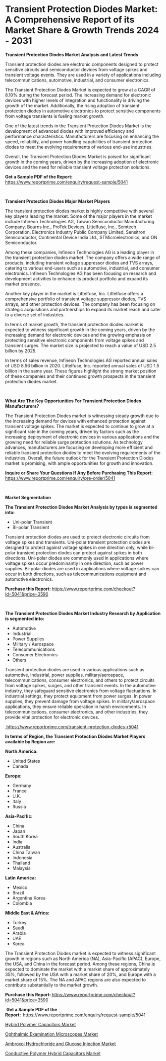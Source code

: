 <p><h1>Transient Protection Diodes Market: A Comprehensive Report of its Market Share & Growth Trends 2024 - 2031</h1></p><p><strong>Transient Protection Diodes Market Analysis and Latest Trends</strong></p>
<p><p>Transient protection diodes are electronic components designed to protect sensitive circuits and semiconductor devices from voltage spikes and transient voltage events. They are used in a variety of applications including telecommunications, automotive, industrial, and consumer electronics.</p><p>The Transient Protection Diodes Market is expected to grow at a CAGR of 8.10% during the forecast period. The increasing demand for electronic devices with higher levels of integration and functionality is driving the growth of the market. Additionally, the rising adoption of transient protection diodes in automotive electronics to protect sensitive components from voltage transients is fueling market growth.</p><p>One of the latest trends in the Transient Protection Diodes Market is the development of advanced diodes with improved efficiency and performance characteristics. Manufacturers are focusing on enhancing the speed, reliability, and power handling capabilities of transient protection diodes to meet the evolving requirements of various end-use industries.</p><p>Overall, the Transient Protection Diodes Market is poised for significant growth in the coming years, driven by the increasing adoption of electronic devices and the need for reliable transient voltage protection solutions.</p></p>
<p><strong>Get a Sample PDF of the Report:&nbsp;</strong> <a href="https://www.reportprime.com/enquiry/request-sample/5041">https://www.reportprime.com/enquiry/request-sample/5041</a></p>
<p>&nbsp;</p>
<p><strong>Transient Protection Diodes Major Market Players</strong></p>
<p><p>The transient protection diodes market is highly competitive with several key players leading the market. Some of the major players in the market include Infineon Technologies AG, Taiwan Semiconductor Manufacturing Company, Bourns Inc., ProTek Devices, Littelfuse, Inc., Semtech Corporation, Electronics Industry Public Company Limited, Sensitron Semiconductor, Continental Device India Ltd., STMicroelectronics, and ON Semiconductor.</p><p>Among these companies, Infineon Technologies AG is a leading player in the transient protection diodes market. The company offers a wide range of products, including transient voltage suppressor diodes and TVS arrays, catering to various end-users such as automotive, industrial, and consumer electronics. Infineon Technologies AG has been focusing on research and development activities to enhance its product portfolio and expand its market presence.</p><p>Another key player in the market is Littelfuse, Inc. Littelfuse offers a comprehensive portfolio of transient voltage suppressor diodes, TVS arrays, and other protection devices. The company has been focusing on strategic acquisitions and partnerships to expand its market reach and cater to a diverse set of industries.</p><p>In terms of market growth, the transient protection diodes market is expected to witness significant growth in the coming years, driven by the increasing demand for electronic devices and the growing emphasis on protecting sensitive electronic components from voltage spikes and transient surges. The market size is projected to reach a value of USD 2.5 billion by 2025.</p><p>In terms of sales revenue, Infineon Technologies AG reported annual sales of USD 8.56 billion in 2020. Littelfuse, Inc. reported annual sales of USD 1.5 billion in the same year. These figures highlight the strong market position of these companies and their continued growth prospects in the transient protection diodes market.</p></p>
<p>&nbsp;</p>
<p><strong>What Are The Key Opportunities For Transient Protection Diodes Manufacturers?</strong></p>
<p><p>The Transient Protection Diodes market is witnessing steady growth due to the increasing demand for devices with enhanced protection against transient voltage spikes. The market is expected to continue to grow at a significant rate in the coming years, driven by factors such as the increasing deployment of electronic devices in various applications and the growing need for reliable surge protection solutions. As technology advances, manufacturers are focusing on developing more efficient and reliable transient protection diodes to meet the evolving requirements of the industries. Overall, the future outlook for the Transient Protection Diodes market is promising, with ample opportunities for growth and innovation.</p></p>
<p><strong>Inquire or Share Your Questions If Any Before Purchasing This Report:</strong> <a href="https://www.reportprime.com/enquiry/pre-order/5041">https://www.reportprime.com/enquiry/pre-order/5041</a></p>
<p>&nbsp;</p>
<p><strong>Market Segmentation</strong></p>
<p><strong>The Transient Protection Diodes Market Analysis by types is segmented into:</strong></p>
<p><ul><li>Uni-polar Transient</li><li>Bi-polar Transient</li></ul></p>
<p><p>Transient protection diodes are used to protect electronic circuits from voltage spikes and transients. Uni-polar transient protection diodes are designed to protect against voltage spikes in one direction only, while bi-polar transient protection diodes can protect against spikes in both directions. Uni-polar diodes are commonly used in applications where voltage spikes occur predominantly in one direction, such as power supplies. Bi-polar diodes are used in applications where voltage spikes can occur in both directions, such as telecommunications equipment and automotive electronics.</p></p>
<p><strong>Purchase this Report:&nbsp;</strong><a href="https://www.reportprime.com/checkout?id=5041&price=3590">https://www.reportprime.com/checkout?id=5041&price=3590</a></p>
<p>&nbsp;</p>
<p><strong>The Transient Protection Diodes Market Industry Research by Application is segmented into:</strong></p>
<p><ul><li>Automotive</li><li>Industrial</li><li>Power Supplies</li><li>Military / Aerospace</li><li>Telecommunications</li><li>Consumer Electronics</li><li>Others</li></ul></p>
<p><p>Transient protection diodes are used in various applications such as automotive, industrial, power supplies, military/aerospace, telecommunications, consumer electronics, and others to protect circuits from voltage spikes, surges, and other transient events. In the automotive industry, they safeguard sensitive electronics from voltage fluctuations. In industrial settings, they protect equipment from power surges. In power supplies, they prevent damage from voltage spikes. In military/aerospace applications, they ensure reliable operation in harsh environments. In telecommunications, consumer electronics, and other industries, they provide vital protection for electronic devices.</p></p>
<p><a href="https://www.reportprime.com/transient-protection-diodes-r5041">&nbsp;https://www.reportprime.com/transient-protection-diodes-r5041</a></p>
<p><strong>In terms of Region, the Transient Protection Diodes Market Players available by Region are:</strong></p>
<p>
    <p> <strong> North America: </strong>
        <ul>
            <li>United States</li>
            <li>Canada</li>
        </ul>
        </p> 
    <p> <strong> Europe: </strong>
        <ul>
            <li>Germany</li>
            <li>France</li>
            <li>U.K.</li>
            <li>Italy</li>
            <li>Russia</li>
        </ul>
        </p> 
    <p> <strong> Asia-Pacific: </strong>
        <ul>
            <li>China</li>
            <li>Japan</li>
            <li>South Korea</li>
            <li>India</li>
            <li>Australia</li>
            <li>China Taiwan</li>
            <li>Indonesia</li>
            <li>Thailand</li>
            <li>Malaysia</li>
        </ul>
        </p> 
    <p> <strong> Latin America: </strong>
        <ul>
            <li>Mexico</li>
            <li>Brazil</li>
            <li>Argentina Korea</li>
            <li>Colombia</li>
        </ul>
        </p> 
    <p> <strong> Middle East & Africa: </strong>
        <ul>
            <li>Turkey</li>
            <li>Saudi</li>
            <li>Arabia</li>
            <li>UAE</li>
            <li>Korea</li>
        </ul>
    </p>
    </p>
<p><p>The Transient Protection Diodes market is expected to witness significant growth in regions such as North America (NA), Asia-Pacific (APAC), Europe, the USA, and China in the forecast period. Among these regions, China is expected to dominate the market with a market share of approximately 35%, followed by the USA with a market share of 20%, and Europe with a market share of 15%. The NA and APAC regions are also expected to contribute substantially to the market growth.</p></p>
<p><strong>Purchase this Report: </strong><a href="https://www.reportprime.com/checkout?id=5041&price=3590">https://www.reportprime.com/checkout?id=5041&price=3590</a></p>
<p>&nbsp;<strong>Get a Sample PDF of the Report:&nbsp;&nbsp;</strong><a href="https://www.reportprime.com/enquiry/request-sample/5041">https://www.reportprime.com/enquiry/request-sample/5041</a></p>
<p><strong></strong></p>
<p><p><a href="https://github.com/vregtldg37/Market-Research-Report-List-1/blob/main/hybrid-polymer-capacitors-market.md">Hybrid Polymer Capacitors Market</a></p><p><a href="https://issuu.com/reportprime-2/docs/ophthalmic-examination-microscopes-market-size-203">Ophthalmic Examination Microscopes Market</a></p><p><a href="https://issuu.com/reportprime-2/docs/ambroxol-hydrochloride-and-glucose-injection-marke">Ambroxol Hydrochloride and Glucose Injection Market</a></p><p><a href="https://github.com/syaifulanwaramsyori/Market-Research-Report-List-1/blob/main/conductive-polymer-hybrid-capacitors-market.md">Conductive Polymer Hybrid Capacitors Market</a></p></p>